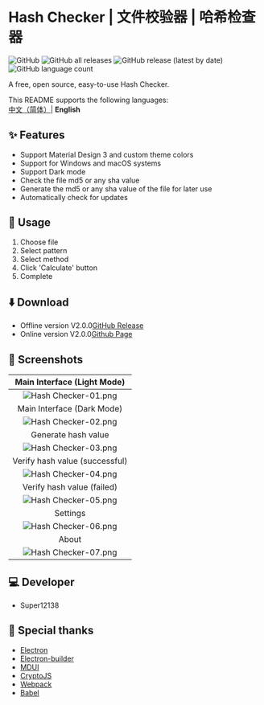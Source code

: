 # Hash Checker | 文件校验器 | 哈希检查器
![GitHub](https://img.shields.io/github/license/Super12138/Hash-Checker?style=flat-square)
![GitHub all releases](https://img.shields.io/github/downloads/Super12138/Hash-Checker/total?style=flat-square)
![GitHub release (latest by date)](https://img.shields.io/github/v/release/Super12138/Hash-Checker?style=flat-square)
![GitHub language count](https://img.shields.io/github/languages/count/Super12138/Hash-Checker?style=flat-square)

A free, open source, easy-to-use Hash Checker.

This README supports the following languages:<br>
[中文（简体）](README.md)| <strong>English</strong>

## ✨ Features
- Support Material Design 3 and custom theme colors
- Support for Windows and macOS systems
- Support Dark mode
- Check the file md5 or any sha value
- Generate the md5 or any sha value of the file for later use
- Automatically check for updates

## 📒 Usage
1. Choose file
2. Select pattern
3. Select method
4. Click 'Calculate' button
5. Complete

## ⬇️ Download
- Offline version V2.0.0[GitHub Release](https://github.com/Super12138/Hash-Checker/releases) 
- Online version V2.0.0[Github Page](https://super12138.github.io/Hash-Checker/)

## 📸 Screenshots

|             Main Interface (Light Mode)          |
| :----------------------------------------------------------: |
|   ![Hash Checker-01.png](https://s2.loli.net/2023/06/30/qoWMl7spyhOGuCt.png) |
|             Main Interface (Dark Mode)          |
|   ![Hash Checker-02.png](https://s2.loli.net/2023/06/30/nXaENxWC6q8riAS.png) |
|             Generate hash value             |
|   ![Hash Checker-03.png](https://s2.loli.net/2023/06/30/FskYWonwH4eEQ1q.png) |
|             Verify hash value (successful)       |
|   ![Hash Checker-04.png](https://s2.loli.net/2023/06/30/a7iQfP93bLn1EuI.png) |
|             Verify hash value (failed)       |
|   ![Hash Checker-05.png](https://s2.loli.net/2023/06/30/aSPDYW6dyocktl8.png) |
|             Settings                    |
|   ![Hash Checker-06.png](https://s2.loli.net/2023/06/30/IuAUpx5Zl12nfc6.png) |
|             About                    |
|   ![Hash Checker-07.png](https://s2.loli.net/2023/06/30/KhWM5aHDVBt6T4r.png) |

## 💻 Developer
- Super12138

## 🚀 Special thanks
 - [Electron](https://www.electronjs.org/)
 - [Electron-builder](https://www.electron.build/)
 - [MDUI](https://github.com/zdhxiong/mdui)
 - [CryptoJS](https://github.com/brix/crypto-js)
 - [Webpack](https://webpackjs.org/)
 - [Babel](https://babel.dev/)